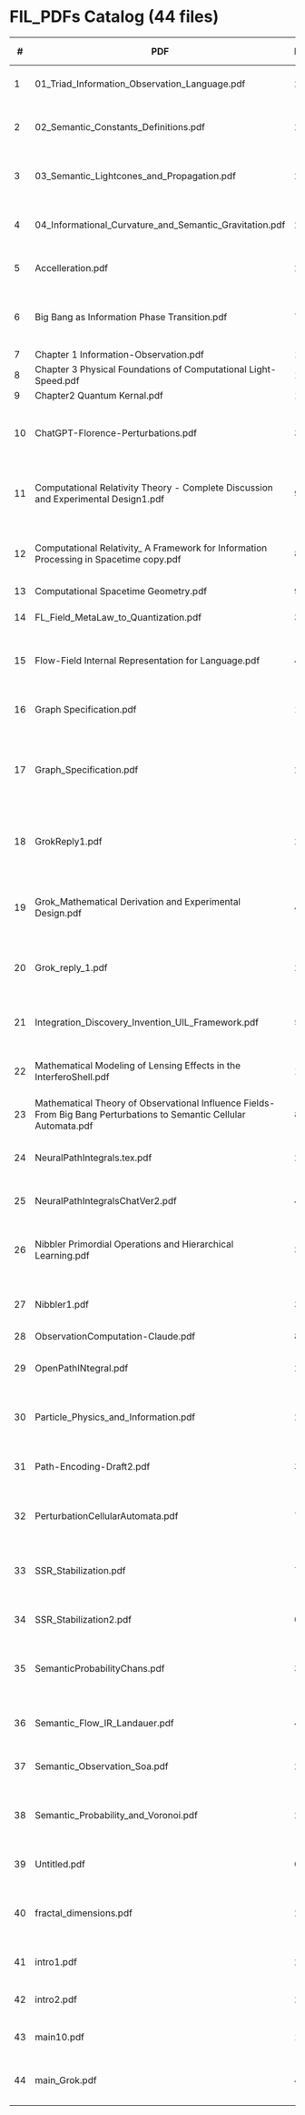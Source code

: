 # FIL_PDFs Catalog  (44 files)

| # | PDF | Pages | First-line snippet | Tags |
|---|-----|-------|--------------------|------|
| 1 | 01_Triad_Information_Observation_Language.pdf | 2 | The Information–Observation–Language Triad | foundations |
| 2 | 02_Semantic_Constants_Definitions.pdf | 2 | Fundamental Constants in Semantic Physics | foundations |
| 3 | 03_Semantic_Lightcones_and_Propagation.pdf | 2 | Semantic Lightcones and Propagation Limits | geometry |
| 4 | 04_Informational_Curvature_and_Semantic_Gravitation.pdf | 2 | Informational Curvature and Semantic Gravitation | geometry |
| 5 | Accelleration.pdf | 2 | Module: Information Acceleration and | bounds |
| 6 | Big Bang as Information Phase Transition.pdf | 7 | Big Bang as Information Phase Transition: From Total | physical |
| 7 | Chapter 1 Information-Observation.pdf | 10 | Chapter 1 | foundations |
| 8 | Chapter 3 Physical Foundations of Computational Light-Speed.pdf | 11 | Chapter 1 | computational |
| 9 | Chapter2 Quantum Kernal.pdf | 12 | Chapter 1 | foundations |
| 10 | ChatGPT-Florence-Perturbations.pdf | 3 | Observational Influence Fields and Semantic Energy Geometry | foundations |
| 11 | Computational Relativity Theory - Complete Discussion and Experimental Design1.pdf | 9 | Computational Relativity Theory: Complete Discussion and | computational |
| 12 | Computational Relativity_ A Framework for Information Processing in Spacetime copy.pdf | 8 | Computational Relativity: A Framework for Information Processing | computational |
| 13 | Computational Spacetime Geometry.pdf | 9 | Chapter 1 | computational |
| 14 | FL_Field_MetaLaw_to_Quantization.pdf | 3 | Fundamental Language: From Meta-Law to | foundations |
| 15 | Flow-Field Internal Representation for Language.pdf | 4 | Flow-Field Internal Representation for Language: | foundations |
| 16 | Graph Specification.pdf | 1 | 1 F ractal Knowledge Graph Specification | foundations |
| 17 | Graph_Specification.pdf | 2 | Discussion on Nibbler Algorithm and Fractal Knowledge Graphs | foundations |
| 18 | GrokReply1.pdf | 2 | Discussion on Nibbler Algorithm and F ractal Knowledge Graphs | foundations |
| 19 | Grok_Mathematical Derivation and Experimental Design.pdf | 4 | Excellent. Let’s proceed. This is where the theory confronts reality and rigor. | foundations |
| 20 | Grok_reply_1.pdf | 2 | Morning Discussion on Fractal Dimension and Language | foundations |
| 21 | Integration_Discovery_Invention_UIL_Framework.pdf | 5 | Integration of the Discovery-Invention Spectrum | foundations |
| 22 | Mathematical Modeling of Lensing Effects in the InterferoShell.pdf | 10 | Mathematical Modeling of Lensing Effects in the | foundations |
| 23 | Mathematical Theory of Observational Influence Fields- From Big Bang Perturbations to Semantic Cellular Automata.pdf | 8 | 1 | physical |
| 24 | NeuralPathIntegrals.tex.pdf | 2 | Neural Path Integrals and the Semantic Action Principle | foundations |
| 25 | NeuralPathIntegralsChatVer2.pdf | 4 | Neural Path Integrals and the Semantic Action | foundations |
| 26 | Nibbler Primordial Operations and Hierarchical Learning.pdf | 3 | Comments on Nibbler Primordial Operations and Hierarchical | foundations |
| 27 | Nibbler1.pdf | 3 | Discussion: Nibbler’s Primordial Operations | foundations |
| 28 | ObservationComputation-Claude.pdf | 8 | 1 | computational |
| 29 | OpenPathINtegral.pdf | 2 | Neural Path Integrals and the Semantic Action Principle | foundations |
| 30 | Particle_Physics_and_Information.pdf | 2 | Particle Interactions and the Structure of Information | physical |
| 31 | Path-Encoding-Draft2.pdf | 3 | Reﬁning Path Encoding within the FIL Framework: | foundations |
| 32 | PerturbationCellularAutomata.pdf | 7 | Mathematical Theory of Observational Influence Fields: | foundations |
| 33 | SSR_Stabilization.pdf | 7 | Semantic Shadow Reconstruction for AI Stabilization | foundations |
| 34 | SSR_Stabilization2.pdf | 0 | Error: EOF marker not found | foundations |
| 35 | SemanticProbabilityChans.pdf | 3 | Semantic Probability Chains and Bayesian Equivalence | foundations |
| 36 | Semantic_Flow_IR_Landauer.pdf | 4 | Flow-Field Internal Representation for Language: | foundations |
| 37 | Semantic_Observation_Soa.pdf | 2 | FIL Reference Sheet (Partial Draft) | foundations |
| 38 | Semantic_Probability_and_Voronoi.pdf | 2 | Semantic Probability Chains and Multidimensional Voronoi | foundations |
| 39 | Untitled.pdf | 0 | Error: EOF marker not found | foundations |
| 40 | fractal_dimensions.pdf | 2 | Discussion on Fractal Dimension, Language Unification, and | foundations |
| 41 | intro1.pdf | 2 | Towards a Fundamental Language: | foundations |
| 42 | intro2.pdf | 2 | Towards a Fundamental Language: | foundations |
| 43 | main10.pdf | 14 | Fundamental Interaction Language | foundations |
| 44 | main_Grok.pdf | 4 | Neural Path Integrals and the Semantic Action Principle | foundations |